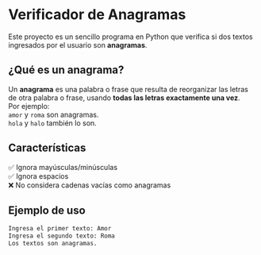 # Verificador de Anagramas

Este proyecto es un sencillo programa en Python que verifica si dos textos ingresados por el usuario son **anagramas**.

## ¿Qué es un anagrama?

Un **anagrama** es una palabra o frase que resulta de reorganizar las letras de otra palabra o frase, usando **todas las letras exactamente una vez**.  
Por ejemplo:  
`amor` y `roma` son anagramas.  
`hola` y `halo` también lo son.

## Características

✅ Ignora mayúsculas/minúsculas  
✅ Ignora espacios  
❌ No considera cadenas vacías como anagramas

## Ejemplo de uso

```bash
Ingresa el primer texto: Amor
Ingresa el segundo texto: Roma
Los textos son anagramas.
